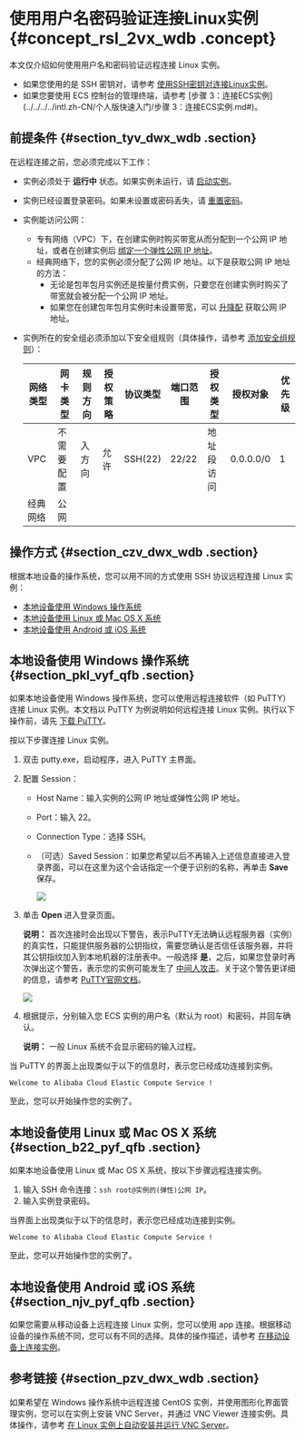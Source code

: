 # 使用用户名密码验证连接Linux实例 {#concept_rsl_2vx_wdb .concept}

本文仅介绍如何使用用户名和密码验证远程连接 Linux 实例。

-   如果您使用的是 SSH 密钥对，请参考 [使用SSH密钥对连接Linux实例](intl.zh-CN/用户指南/连接实例/使用SSH密钥对连接Linux实例.md#)。
-   如果您要使用 ECS 控制台的管理终端，请参考 [步骤 3：连接ECS实例](../../../../intl.zh-CN/个人版快速入门/步骤 3：连接ECS实例.md#)。

## 前提条件 {#section_tyv_dwx_wdb .section}

在远程连接之前，您必须完成以下工作：

-   实例必须处于 **运行中** 状态。如果实例未运行，请 [启动实例](intl.zh-CN/用户指南/实例/启动或停止实例.md#)。
-   实例已经设置登录密码。如果未设置或密码丢失，请 [重置密码](intl.zh-CN/用户指南/实例/重置实例密码.md#)。
-   实例能访问公网：
    -   专有网络（VPC）下，在创建实例时购买带宽从而分配到一个公网 IP 地址，或者在创建实例后 [绑定一个弹性公网 IP 地址](../../../../intl.zh-CN/快速入门/搭建专有网络.md#section_ux1_cmw_rdb)。
    -   经典网络下，您的实例必须分配了公网 IP 地址。以下是获取公网 IP 地址的方法：
        -   无论是包年包月实例还是按量付费实例，只要您在创建实例时购买了带宽就会被分配一个公网 IP 地址。
        -   如果您在创建包年包月实例时未设置带宽，可以 [升降配](intl.zh-CN/用户指南/实例/升降配/升降配概述.md#) 获取公网 IP 地址。
-   实例所在的安全组必须添加以下安全组规则（具体操作，请参考 [添加安全组规则](intl.zh-CN/用户指南/安全组/添加安全组规则.md#)）：

    |网络类型|网卡类型|规则方向|授权策略|协议类型|端口范围|授权类型|授权对象|优先级|
    |----|----|----|----|----|----|----|----|---|
    |VPC|不需要配置|入方向|允许|SSH\(22\)|22/22|地址段访问|0.0.0.0/0|1|
    |经典网络|公网|


## 操作方式 {#section_czv_dwx_wdb .section}

根据本地设备的操作系统，您可以用不同的方式使用 SSH 协议远程连接 Linux 实例：

-   [本地设备使用 Windows 操作系统](#windows)
-   [本地设备使用 Linux 或 Mac OS X 系统](#linux)
-   [本地设备使用 Android 或 iOS 系统](#mobile)

## 本地设备使用 Windows 操作系统 {#section_pkl_vyf_qfb .section}

如果本地设备使用 Windows 操作系统，您可以使用远程连接软件（如 PuTTY）连接 Linux 实例。本文档以 PuTTY 为例说明如何远程连接 Linux 实例。执行以下操作前，请先 [下载 PuTTY](http://www.chiark.greenend.org.uk/~sgtatham/putty/)。

按以下步骤连接 Linux 实例。

1.  双击 putty.exe，启动程序，进入 PuTTY 主界面。
2.  配置 Session：
    -   Host Name：输入实例的公网 IP 地址或弹性公网 IP 地址。
    -   Port：输入 22。
    -   Connection Type：选择 SSH。
    -   （可选）Saved Session：如果您希望以后不再输入上述信息直接进入登录界面，可以在这里为这个会话指定一个便于识别的名称，再单击 **Save** 保存。

        ![](images/5249_zh-CN.gif)

3.  单击 **Open** 进入登录页面。

    **说明：** 首次连接时会出现以下警告，表示PuTTY无法确认远程服务器（实例）的真实性，只能提供服务器的公钥指纹，需要您确认是否信任该服务器，并将其公钥指纹加入到本地机器的注册表中。一般选择 **是**，之后，如果您登录时再次弹出这个警告，表示您的实例可能发生了 [中间人攻击](https://en.wikipedia.org/wiki/Man-in-the-middle_attack)。关于这个警告更详细的信息，请参考 [PuTTY官网文档](https://the.earth.li/~sgtatham/putty/0.70/htmldoc/Chapter2.html#gs-hostkey)。

    ![](http://static-aliyun-doc.oss-cn-hangzhou.aliyuncs.com/assets/img/9621/15410647385251_zh-CN.png)

4.  根据提示，分别输入您 ECS 实例的用户名（默认为 root）和密码，并回车确认。

    **说明：** 一般 Linux 系统不会显示密码的输入过程。


当 PuTTY 的界面上出现类似于以下的信息时，表示您已经成功连接到实例。

```
Welcome to Alibaba Cloud Elastic Compute Service !
```

至此，您可以开始操作您的实例了。

## 本地设备使用 Linux 或 Mac OS X 系统 {#section_b22_pyf_qfb .section}

如果本地设备使用 Linux 或 Mac OS X 系统，按以下步骤远程连接实例。

1.  输入 SSH 命令连接：`ssh root@实例的(弹性)公网 IP`。
2.  输入实例登录密码。

当界面上出现类似于以下的信息时，表示您已经成功连接到实例。

```
Welcome to Alibaba Cloud Elastic Compute Service !
```

至此，您可以开始操作您的实例了。

## 本地设备使用 Android 或 iOS 系统 {#section_njv_pyf_qfb .section}

如果您需要从移动设备上远程连接 Linux 实例，您可以使用 app 连接。根据移动设备的操作系统不同，您可以有不同的选择。具体的操作描述，请参考 [在移动设备上连接实例](intl.zh-CN/用户指南/连接实例/在移动设备上连接实例.md#)。

## 参考链接 {#section_pzv_dwx_wdb .section}

如果希望在 Windows 操作系统中远程连接 CentOS 实例，并使用图形化界面管理实例，您可以在实例上安装 VNC Server，并通过 VNC Viewer 连接实例。具体操作，请参考 [在 Linux 实例上自动安装并运行 VNC Server](https://www.alibabacloud.com/help/faq-detail/41181.htm)。

